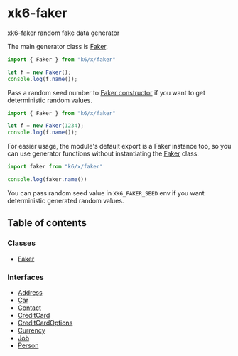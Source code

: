 # xk6-faker

xk6-faker random fake data generator

The main generator class is [Faker](classes/faker.md).

```js
import { Faker } from "k6/x/faker"

let f = new Faker();
console.log(f.name());
```

Pass a random seed number to [Faker constructor](classes/faker.md#constructor) if you want to get deterministic random values.

```js
import { Faker } from "k6/x/faker"

let f = new Faker(1234);
console.log(f.name());
```

For easier usage, the module's default export is a Faker instance too, so you can use generator functions without instantiating the [Faker](classes/faker.md) class:

```js
import faker from "k6/x/faker"

console.log(faker.name())
```

You can pass random seed value in `XK6_FAKER_SEED` env if you want deterministic generated random values.

## Table of contents

### Classes

- [Faker](classes/faker.md)

### Interfaces

- [Address](interfaces/address.md)
- [Car](interfaces/car.md)
- [Contact](interfaces/contact.md)
- [CreditCard](interfaces/creditcard.md)
- [CreditCardOptions](interfaces/creditcardoptions.md)
- [Currency](interfaces/currency.md)
- [Job](interfaces/job.md)
- [Person](interfaces/person.md)

